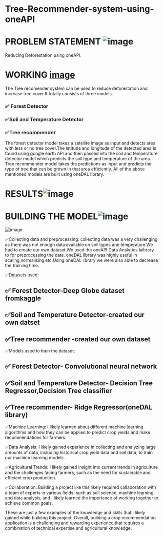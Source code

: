 # Tree-Recommender-system-using-oneAPI
# PROBLEM STATEMENT ![image](https://user-images.githubusercontent.com/72274851/218500470-ec078b99-0a50-4b06-a2df-c09e47ecc187.png)
Reducing Deforestation using oneAPI.

# WORKING [image](https://user-images.githubusercontent.com/72274851/218503394-b52dfcc9-0620-4f44-94f5-46a09a5cc970.png)

The Tree recomender system can be used to reduce deforestation and increase tree cover.It totally consists of three models. 
### ✅ Forest Detector

### ✅Soil and Temperature Detector

### ✅Tree recommender 

The forest detector model takes a satellite image as input and detects area with less or no tree cover.The latitude and longitude of the detected area is found using google earth API and then passed into the soil and temperature detector model which predicts the soil type and temperature of the area. Tree recommender model takes the predictions as input and predicts the type of tree that can be grown in that area efficiently. 
All of the above mentioned models are built using oneDAL library.

# RESULTS![image](https://user-images.githubusercontent.com/72274851/218502434-f6e66043-0db0-4f85-b7f4-f33b2d33df1f.png)




# BUILDING THE MODEL![image](https://user-images.githubusercontent.com/72274851/218499685-e8d445fc-e35e-4ab5-abc1-c32462592603.png)


![image](https://user-images.githubusercontent.com/72274851/220130227-3c48e87b-3e68-4f1c-b0e4-8e3ad9a4805a.png)

✅Collecting data and preprocessing: collecting data was a very challenging as there was not enough data available on soil types and temperature.We had to create our own dataset.We used the oneAPI Data Analytics laibrary to for preprocessing the data. oneDAL library was highly useful in scaling,normalising etc.Using oneDAL library we were also able to decrease the training time.

✅Datasets used:
## ✅ Forest Detector-Deep Globe dataset fromkaggle

## ✅Soil and Temperature Detector-created our own datset

## ✅Tree recommender -created our own dataset


✅Models used to train the dataset:
## ✅ Forest Detector- Convolutional neural network

## ✅Soil and Temperature Detector- Decision Tree Regressor,Decision Tree classifier

## ✅Tree recommender- Ridge Regressor(oneDAL library)



✅Machine Learning: I likely learned about different machine learning algorithms and how they can be applied to predict crop yields and make recommendations for farmers.

✅Data Analysis: I likely gained experience in collecting and analyzing large amounts of data, including historical crop yield data and soil data, to train our machine learning models.

✅Agricultural Trends: I likely gained insight into current trends in agriculture and the challenges facing farmers, such as the need for sustainable and efficient crop production.

✅Collaboration: Building a project like this likely required collaboration with a team of experts in various fields, such as soil science, machine learning, and data analysis, and I likely learned the importance of working together to achieve common goals.

These are just a few examples of the knowledge and skills that i likely gained while building this project. 
Overall, building a crop recommendation application is a challenging and rewarding experience that requires a combination of technical expertise and agricultural knowledge.




